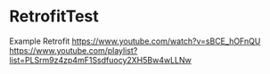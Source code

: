 # RetrofitTest
Example Retrofit
https://www.youtube.com/watch?v=sBCE_hOFnQU
https://www.youtube.com/playlist?list=PLSrm9z4zp4mF1Ssdfuocy2XH5Bw4wLLNw
